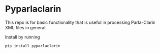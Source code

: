 # Pyparlaclarin

This repo is for basic functionality that is useful in processing Parla-Clarin XML files in general.

Install by running

```bash
pip install pyparlaclarin
```
